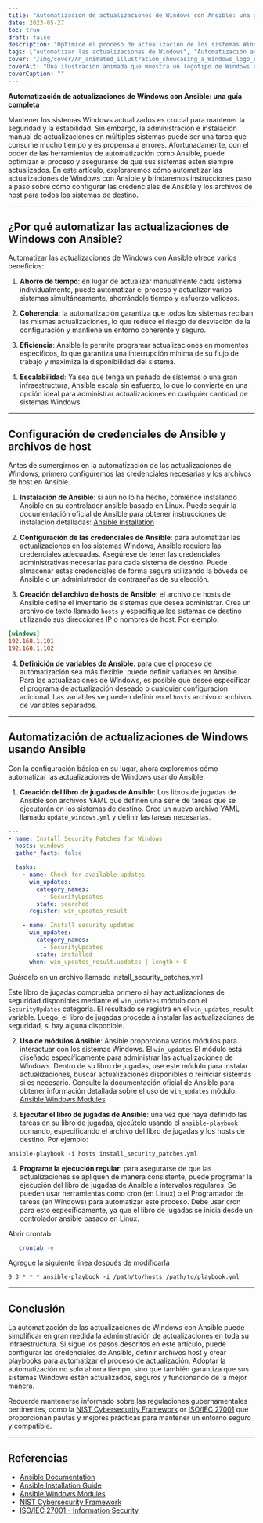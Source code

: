 ```yaml
---
title: "Automatización de actualizaciones de Windows con Ansible: una guía completa"
date: 2023-05-27
toc: true
draft: false
description: "Optimice el proceso de actualización de los sistemas Windows mediante la automatización con Ansible: se incluyen instrucciones paso a paso y mejores prácticas."
tags: ["automatizar las actualizaciones de Windows", "Automatización ansible", "gestión del sistema", "parches de seguridad", "esa infraestructura", "automatización de red", "gestión de la configuración", "operaciones de TI", "DevOps", "la seguridad cibernética", "automatización de TI", "eficiencia de TI", "Libro de jugadas de Ansible", "seguridad de windows", "gestión de actualizaciones", "productividad de TI", "mantenimiento de TI", "Credenciales de Ansible", "configuración de host", "automatización del sistema", "actualizaciones de windows", "Administración del sistema de Windows", "Parches de seguridad de Windows", "Infraestructura de TI de Windows", "Automatización de red de Windows", "Gestión de la configuración de Windows", "Operaciones de TI de Windows", "DevOps de Windows", "Ciberseguridad de Windows", "Automatización de TI de Windows", "Eficiencia de TI de Windows"]
cover: "/img/cover/An_animated_illustration_showcasing_a_Windows_logo_surround.png"
coverAlt: "Una ilustración animada que muestra un logotipo de Windows rodeado de engranajes que simbolizan la automatización y las actualizaciones."
coverCaption: ""
---
```


**Automatización de actualizaciones de Windows con Ansible: una guía completa**

Mantener los sistemas Windows actualizados es crucial para mantener la seguridad y la estabilidad. Sin embargo, la administración e instalación manual de actualizaciones en múltiples sistemas puede ser una tarea que consume mucho tiempo y es propensa a errores. Afortunadamente, con el poder de las herramientas de automatización como Ansible, puede optimizar el proceso y asegurarse de que sus sistemas estén siempre actualizados. En este artículo, exploraremos cómo automatizar las actualizaciones de Windows con Ansible y brindaremos instrucciones paso a paso sobre cómo configurar las credenciales de Ansible y los archivos de host para todos los sistemas de destino.

______

## ¿Por qué automatizar las actualizaciones de Windows con Ansible?

Automatizar las actualizaciones de Windows con Ansible ofrece varios beneficios:

1. **Ahorro de tiempo**: en lugar de actualizar manualmente cada sistema individualmente, puede automatizar el proceso y actualizar varios sistemas simultáneamente, ahorrándole tiempo y esfuerzo valiosos.

2. **Coherencia**: la automatización garantiza que todos los sistemas reciban las mismas actualizaciones, lo que reduce el riesgo de desviación de la configuración y mantiene un entorno coherente y seguro.

3. **Eficiencia**: Ansible le permite programar actualizaciones en momentos específicos, lo que garantiza una interrupción mínima de su flujo de trabajo y maximiza la disponibilidad del sistema.

4. **Escalabilidad**: Ya sea que tenga un puñado de sistemas o una gran infraestructura, Ansible escala sin esfuerzo, lo que lo convierte en una opción ideal para administrar actualizaciones en cualquier cantidad de sistemas Windows.

______

## Configuración de credenciales de Ansible y archivos de host

Antes de sumergirnos en la automatización de las actualizaciones de Windows, primero configuremos las credenciales necesarias y los archivos de host en Ansible.

1. **Instalación de Ansible**: si aún no lo ha hecho, comience instalando Ansible en su controlador ansible basado en Linux. Puede seguir la documentación oficial de Ansible para obtener instrucciones de instalación detalladas: [Ansible Installation](https://docs.ansible.com/ansible/latest/installation_guide/index.html)

2. **Configuración de las credenciales de Ansible**: para automatizar las actualizaciones en los sistemas Windows, Ansible requiere las credenciales adecuadas. Asegúrese de tener las credenciales administrativas necesarias para cada sistema de destino. Puede almacenar estas credenciales de forma segura utilizando la bóveda de Ansible o un administrador de contraseñas de su elección.

3. **Creación del archivo de hosts de Ansible**: el archivo de hosts de Ansible define el inventario de sistemas que desea administrar. Crea un archivo de texto llamado `hosts` y especifique los sistemas de destino utilizando sus direcciones IP o nombres de host. Por ejemplo:

```ini
[windows]
192.168.1.101
192.168.1.102
```

4. **Definición de variables de Ansible**: para que el proceso de automatización sea más flexible, puede definir variables en Ansible. Para las actualizaciones de Windows, es posible que desee especificar el programa de actualización deseado o cualquier configuración adicional. Las variables se pueden definir en el `hosts` archivo o archivos de variables separados.

______

## Automatización de actualizaciones de Windows usando Ansible

Con la configuración básica en su lugar, ahora exploremos cómo automatizar las actualizaciones de Windows usando Ansible.

1. **Creación del libro de jugadas de Ansible**: Los libros de jugadas de Ansible son archivos YAML que definen una serie de tareas que se ejecutarán en los sistemas de destino. Cree un nuevo archivo YAML llamado `update_windows.yml` y definir las tareas necesarias.

```yaml
---
- name: Install Security Patches for Windows
  hosts: windows
  gather_facts: false

  tasks:
    - name: Check for available updates
      win_updates:
        category_names:
          - SecurityUpdates
        state: searched
      register: win_updates_result

    - name: Install security updates
      win_updates:
        category_names:
          - SecurityUpdates
        state: installed
      when: win_updates_result.updates | length > 0
```
Guárdelo en un archivo llamado install_security_patches.yml

Este libro de jugadas comprueba primero si hay actualizaciones de seguridad disponibles mediante el `win_updates` módulo con el `SecurityUpdates` categoría. El resultado se registra en el `win_updates_result` variable. Luego, el libro de jugadas procede a instalar las actualizaciones de seguridad, si hay alguna disponible.

2. **Uso de módulos Ansible**: Ansible proporciona varios módulos para interactuar con los sistemas Windows. El `win_updates` El módulo está diseñado específicamente para administrar las actualizaciones de Windows. Dentro de su libro de jugadas, use este módulo para instalar actualizaciones, buscar actualizaciones disponibles o reiniciar sistemas si es necesario. Consulte la documentación oficial de Ansible para obtener información detallada sobre el uso de `win_updates` módulo: [Ansible Windows Modules](https://docs.ansible.com/ansible/latest/collections/ansible/windows/win_updates_module.html)

3. **Ejecutar el libro de jugadas de Ansible**: una vez que haya definido las tareas en su libro de jugadas, ejecútelo usando el `ansible-playbook` comando, especificando el archivo del libro de jugadas y los hosts de destino. Por ejemplo:

```shell
ansible-playbook -i hosts install_security_patches.yml
```

4. **Programe la ejecución regular**: para asegurarse de que las actualizaciones se apliquen de manera consistente, puede programar la ejecución del libro de jugadas de Ansible a intervalos regulares. Se pueden usar herramientas como cron (en Linux) o el Programador de tareas (en Windows) para automatizar este proceso. Debe usar cron para esto específicamente, ya que el libro de jugadas se inicia desde un controlador ansible basado en Linux.

Abrir crontab

```bash
   crontab -e
```
Agregue la siguiente línea después de modificarla

```text
0 3 * * * ansible-playbook -i /path/to/hosts /path/to/playbook.yml
```

______

## Conclusión

La automatización de las actualizaciones de Windows con Ansible puede simplificar en gran medida la administración de actualizaciones en toda su infraestructura. Si sigue los pasos descritos en este artículo, puede configurar las credenciales de Ansible, definir archivos host y crear playbooks para automatizar el proceso de actualización. Adoptar la automatización no solo ahorra tiempo, sino que también garantiza que sus sistemas Windows estén actualizados, seguros y funcionando de la mejor manera.

Recuerde mantenerse informado sobre las regulaciones gubernamentales pertinentes, como la [NIST Cybersecurity Framework](https://www.nist.gov/cyberframework) or [ISO/IEC 27001](https://www.iso.org/isoiec-27001-information-security.html) que proporcionan pautas y mejores prácticas para mantener un entorno seguro y compatible.

______

## Referencias

- [Ansible Documentation](https://docs.ansible.com/ansible/latest/index.html)
- [Ansible Installation Guide](https://docs.ansible.com/ansible/latest/installation_guide/index.html)
- [Ansible Windows Modules](https://docs.ansible.com/ansible/latest/collections/ansible/windows/win_updates_module.html)
- [NIST Cybersecurity Framework](https://www.nist.gov/cyberframework)
- [ISO/IEC 27001 - Information Security](https://www.iso.org/isoiec-27001-information-security.html)

